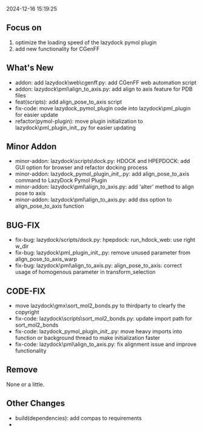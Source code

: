 <!--
 * @Date: 2024-12-16 15:19:25
 * @LastEditors: BHM-Bob 2262029386@qq.com
 * @LastEditTime: 2024-12-16 15:24:40
 * @Description: 
-->
2024-12-16 15:19:25

## Focus on  
1. optimize the loading speed of the lazydock pymol plugin
2. add new functionality for CGenFF


## What's New  
- addon: add lazydock\web\cgenff.py: add CGenFF web automation script  
- addon: lazydock\pml\align_to_axis.py: add align to axis feature for PDB files  
- feat(scripts): add align_pose_to_axis script  
- fix-code: move lazydock_pymol_plugin code into lazydock\pml_plugin for easier update  
- refactor(pymol-plugin): move plugin initialization to lazydock\pml_plugin\_init_.py for easier updating  


## Minor Addon
- minor-addon: lazydock\scripts\dock.py: HDOCK and HPEPDOCK: add GUI option for browser and refactor docking process  
- minor-addon: lazydock_pymol_plugin\__init__.py: add align_pose_to_axis command to LazyDock Pymol Plugin  
- minor-addon: lazydock\pml\align_to_axis.py: add 'alter' method to align pose to axis  
- minor-addon: lazydock\pml\align_to_axis.py: add dss option to align_pose_to_axis function  

  
## BUG-FIX  
- fix-bug: lazydock/scripts/dock.py: hpepdock: run_hdock_web: use right w_dir   
- fix-bug: lazydock\pml_plugin\_init_.py: remove unused parameter from align_pose_to_axis_warp  
- fix-bug: lazydock\pml\align_to_axis.py: align_pose_to_axis: correct usage of homogenous parameter in transform_selection  
 

## CODE-FIX 
- move lazydock\gmx\sort_mol2_bonds.py to thirdparty to clearfy the copyright  
- fix-code: lazydock\scripts\sort_mol2_bonds.py: update import path for sort_mol2_bonds    
- fix-code: lazydock_pymol_plugin\__init__.py: move heavy imports into function or background thread to make initialization faster   
- fix-code: lazydock\pml\align_to_axis.py: fix alignment issue and improve functionality  

  
## Remove  
None or a little.  

  
## Other Changes  
- build(dependencies): add compas to requirements  
- 
